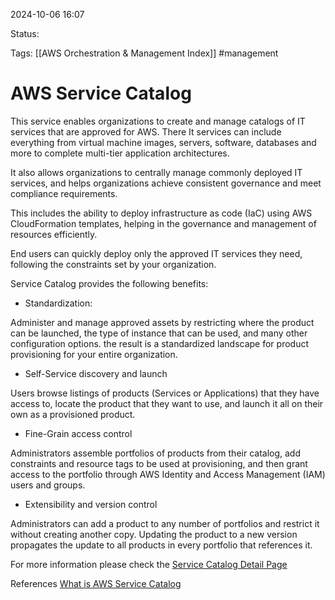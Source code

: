 2024-10-06 16:07

Status:

Tags:
[[AWS Orchestration & Management Index]]
#management

# AWS Service Catalog

This service enables organizations to create and manage catalogs of IT services that are approved for AWS. There It services can include everything from virtual machine images, servers, software, databases and more to complete multi-tier application architectures.

It also allows organizations to centrally manage commonly deployed IT services, and helps organizations achieve consistent governance and meet compliance requirements.

This includes the ability to deploy infrastructure as code (IaC) using AWS CloudFormation templates, helping in the governance and management of resources efficiently.

End users can quickly deploy only the approved IT services they need, following the constraints set by your organization.


Service Catalog provides the following benefits:

- Standardization:

Administer and manage approved assets by restricting where the product can be launched, the type of instance that can be used, and many other configuration options. the result is a standardized landscape for product provisioning for your entire organization.

- Self-Service discovery and launch

Users browse listings of products (Services or Applications) that they have access to, locate the product that they want to use, and launch it all on their own as a provisioned product.

- Fine-Grain access control

Administrators assemble portfolios of products from their catalog, add constraints and resource tags to be used at provisioning, and then grant access to the portfolio through AWS Identity and Access Management (IAM) users and groups.

- Extensibility and version control

Administrators can add a product to any number of portfolios and restrict it without creating another copy. Updating the product to a new version propagates the update to all products in every portfolio that references it.


For more information please check the [Service Catalog Detail Page](http://aws.amazon.com/servicecatalog/details)

References 
[What is AWS Service Catalog](https://docs.aws.amazon.com/servicecatalog/latest/adminguide/introduction.html)